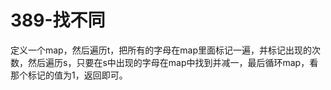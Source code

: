 # 389-找不同

定义一个map，然后遍历t，把所有的字母在map里面标记一遍，并标记出现的次数，然后遍历s，只要在s中出现的字母在map中找到并减一，最后循环map，看那个标记的值为1，返回即可。